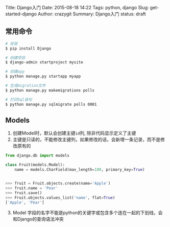 Title: Django入门
Date: 2015-08-18 14:22
Tags: python, django
Slug: get-started-django
Author: crazygit
Summary: Django入门
status: draft

## 常用命令

```bash
# 安装
$ pip install Django

# 创建项目
$ django-admin startproject mysite

# 创建app
$ python manage.py startapp myapp

# 生成migration文件
$ python manage.py makemigrations polls

# 打印Sql语句
$ python manage.py sqlmigrate polls 0001

```

## Models

1. 创建Model时，默认会创建主键`id`列, 除非代码显示定义了主键
2. 主键是只读的，不能修改主键列，如果修改的话，会新增一条记录，而不是修改原有的
```python
from django.db import models

class Fruit(models.Model):
    name = models.CharField(max_length=100, primary_key=True)


>>> fruit = Fruit.objects.create(name='Apple')
>>> fruit.name = 'Pear'
>>> fruit.save()
>>> Fruit.objects.values_list('name', flat=True)
['Apple', 'Pear']
```

3. Model 字段的名字不能是python的关键字或包含多个连在一起的下划线，会和Django的查询语法冲突
